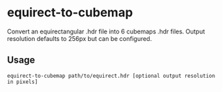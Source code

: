 # equirect-to-cubemap

Convert an equirectangular .hdr file into 6 cubemaps .hdr files.  Output resolution defaults to 256px but can be configured.

## Usage

`equirect-to-cubemap path/to/equirect.hdr [optional output resolution in pixels]`



